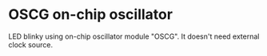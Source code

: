 # OSCG on-chip oscillator

LED blinky using on-chip oscillator module "OSCG".
It doesn't need external clock source.
